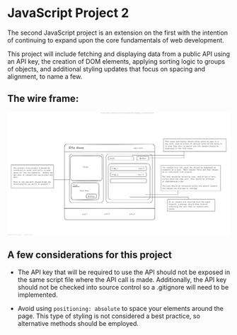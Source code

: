 # JavaScript Project 2

The second JavaScript project is an extension on the first with the intention of continuing to
expand upon the core fundamentals of web development.

This project will include fetching and displaying data from a public API using an API key, the creation
of DOM elements, applying sorting logic to groups of objects, and additional styling updates that focus
on spacing and alignment, to name a few.

## The wire frame:

![Wire Frame](./project-2-wireframe.jpg)

## A few considerations for this project

- The API key that will be required to use the API should not be exposed in the same script file where the
  API call is made. Additionally, the API key should not be checked into source control so a .gitignore will
  need to be implemented.

- Avoid using `positioning: absolute` to space your elements around the page. This type of styling is not
  considered a best practice, so alternative methods should be employed.
